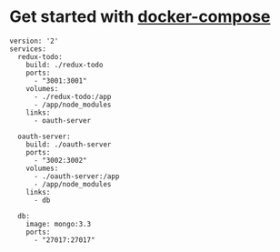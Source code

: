 # Get started with [docker-compose](https://docs.docker.com/v1.8/compose/yml/)
```
version: '2'
services:
  redux-todo:
    build: ./redux-todo
    ports:
      - "3001:3001"
    volumes:
      - ./redux-todo:/app
      - /app/node_modules
    links:
      - oauth-server

  oauth-server:
    build: ./oauth-server
    ports:
      - "3002:3002"
    volumes:
      - ./oauth-server:/app
      - /app/node_modules
    links:
      - db

  db:
    image: mongo:3.3
    ports:
      - "27017:27017"
```
